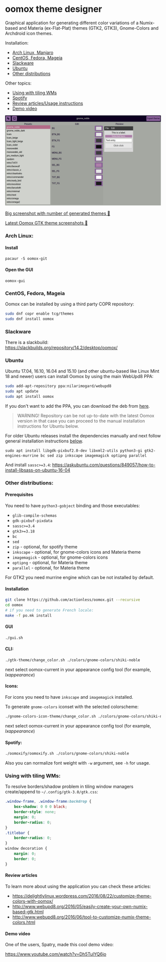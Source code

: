 oomox theme designer
=====

Graphical application for generating different color variations of a Numix-based and Materia (ex-Flat-Plat) themes (GTK2, GTK3), Gnome-Colors and Archdroid icon themes.

Installation:
  * [Arch Linux, Manjaro](#arch-linux "")
  * [CentOS, Fedora, Mageia](#centos-fedora-mageia "")
  * [Slackware](#slackware "")
  * [Ubuntu](#ubuntu "")
  * [Other distributions](#other-distributions "")
 
Other topics:
  * [Using with tiling WMs](#using-with-tiling-wms "")
  * [Spotify](#spotify "")
  * [Review articles/Usage instructions](#review-articles "")
  * [Demo video](#demo-video "")


![Screenshot GUI](https://raw.githubusercontent.com/actionless/oomox/master/screenshot_gui.png "Screenshot GUI")

[Big screenshot with number of generated themes 🔗](http://orig15.deviantart.net/e1ee/f/2016/320/1/9/oomox_1_0_rc1_by_actionless-daomhmd.jpg)

[Latest Oomox GTK theme screenshots 🔗](https://github.com/actionless/oomox-gtk-theme/tree/master/screenshots)


### Arch Linux:

#### Install

```
pacaur -S oomox-git
```

#### Open the GUI

```
oomox-gui
```


### CentOS, Fedora, Mageia

Oomox can be installed by using a third party COPR repository:
```bash
sudo dnf copr enable tcg/themes
sudo dnf install oomox
```


### Slackware

There is a slackbuild:
https://slackbuilds.org/repository/14.2/desktop/oomox/


### Ubuntu

Ubuntu 17.04, 16.10, 16.04 and 15.10 (and other ubuntu-based like Linux Mint 18 and newer) users can install Oomox by using the main WebUpd8 PPA:

```bash
sudo add-apt-repository ppa:nilarimogard/webupd8
sudo apt update
sudo apt install oomox
```

If you don't want to add the PPA, you can download the deb from [here](http://ppa.launchpad.net/nilarimogard/webupd8/ubuntu/pool/main/o/oomox/ "").

> WARNING! Repository can be not up-to-date with the latest Oomox version in that case you can proceed to the manual installation instructions for Ubuntu below.

For older Ubuntu releases install the dependencies manually and next follow general installation instructions [below](#installation "").

```
sudo apt install libgdk-pixbuf2.0-dev libxml2-utils python3-gi gtk2-engines-murrine bc sed zip inkscape imagemagick optipng parallel
```

And install `sassc>=3.4`: https://askubuntu.com/questions/849057/how-to-install-libsass-on-ubuntu-16-04



### Other distributions:


#### Prerequisites

You need to have `python3-gobject` binding and those executables:
 - `glib-compile-schemas`
 - `gdk-pixbuf-pixdata`
 - `sassc>=3.4`
 - `gtk3>=3.18`
 - `bc`
 - `sed`
 - `zip` - optional, for spotify theme
 - `inkscape` - optional, for gnome-colors icons and Materia theme
 - `imagemagick` - optional, for gnome-colors icons
 - `optipng` - optional, for Materia theme
 - `parallel` - optional, for Materia theme

For GTK2 you need murrine engine which can be not installed by default.

#### Installation

```sh
git clone https://github.com/actionless/oomox.git --recursive
cd oomox
# if you need to generate French locale:
make -f po.mk install
```

#### GUI

```sh
./gui.sh
```


#### CLI:
```sh
./gtk-theme/change_color.sh ./colors/gnome-colors/shiki-noble
```

next select oomox-current in your appearance config tool (for example, _lxappearance_)


#### Icons:

For icons you need to have `inkscape` and `imagemagick` installed.

To generate `gnome-colors` iconset with the selected colorscheme:

```sh
./gnome-colors-icon-theme/change_color.sh ./colors/gnome-colors/shiki-noble
```

next select oomox-current in your appearance config tool (for example, _lxappearance_)


#### Spotify:
```sh
./oomoxify/oomoxify.sh ./colors/gnome-colors/shiki-noble
```

Also you can normalize font weight with `-w` argument, see `-h` for usage.



### Using with tiling WMs:

To resolve borders/shadow problem in tiling window managers create/append to 
`~/.config/gtk-3.0/gtk.css`:

```css
.window-frame, .window-frame:backdrop {
    box-shadow: 0 0 0 black;
    border-style: none;
    margin: 0;
    border-radius: 0;
}
.titlebar {
    border-radius: 0;
}
window decoration {
    margin: 0;
    border: 0;
}
```



#### Review articles

To learn more about using the application you can check these articles: 

  * https://delightlylinux.wordpress.com/2016/08/22/customize-theme-colors-with-oomox/
  * http://www.webupd8.org/2016/05/easily-create-your-own-numix-based-gtk.html
  * http://www.webupd8.org/2016/06/tool-to-customize-numix-theme-colors.html



#### Demo video

One of the users, Spatry, made this cool demo video:

https://www.youtube.com/watch?v=Dh5TuIYQ6jo
